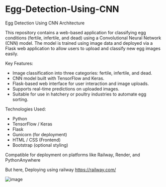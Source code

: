 # Egg-Detection-Using-CNN
Egg Detection Using CNN Architecture

This repository contains a web-based application for classifying egg conditions (fertile, infertile, and dead) using a Convolutional Neural Network (CNN) model. The model is trained using image data and deployed via a Flask web application to allow users to upload and classify new egg images easily.

Key Features:
- Image classification into three categories: fertile, infertile, and dead.
- CNN model built with TensorFlow and Keras.
- Flask-based web interface for user interaction and image uploads.
- Supports real-time predictions on uploaded images.
- Suitable for use in hatchery or poultry industries to automate egg sorting.

Technologies Used:
- Python
- TensorFlow / Keras
- Flask
- Gunicorn (for deployment)
- HTML / CSS (Frontend)
- Bootstrap (optional styling)

Compatible for deployment on platforms like Railway, Render, and PythonAnywhere

But here, Deploying using railway
https://railway.com/

![image](https://github.com/user-attachments/assets/33c49d0b-85d3-4a4e-9162-6938b8109765)


